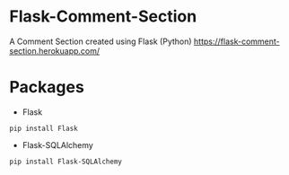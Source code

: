 # Flask-Comment-Section
A Comment Section created using Flask (Python)
https://flask-comment-section.herokuapp.com/

# Packages
- Flask
```
pip install Flask
```
- Flask-SQLAlchemy
```
pip install Flask-SQLAlchemy
```
